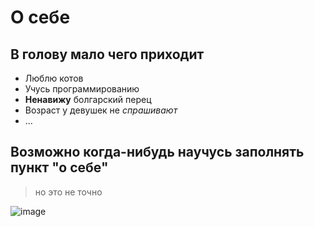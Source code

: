 # О себе
## В голову мало чего приходит
- Люблю котов
- Учусь программированию
- **Ненавижу** болгарский перец
- Возраст у девушек не _спрашивают_
- ...
  
## Возможно когда-нибудь научусь заполнять пункт "о себе"
> но это не точно

![image](https://github.com/AA-Aksenova13/About-myself/assets/145998667/f2b37586-00da-4f6d-8478-73eb1d89e402)
